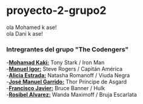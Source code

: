 # proyecto-2-grupo2

ola Mohamed k ase!<br>
ola Dani k ase!


<h3>Intregrantes del grupo "The Codengers"</h3>

-<strong><u>Mohamad Kaki:</strong></u> Tony Stark / Iron Man<br>
-<strong><u>Manuel Igor:</strong></u> Steve Rogers / Capitán América<br>
-<strong><u>Alicia Estrada:</strong></u> Natasha Romanoff / Viuda Negra<br>
-<strong><u>José Manuel Garrido:</strong></u> Thor Príncipe de Asgard<br>
-<strong><u>Francisco Javier:</strong></u> Bruce Banner / Hulk<br>
-<strong><u>Rosibel Alvarez:</strong></u> Wanda Maximoff / Bruja Escarlata<br>
